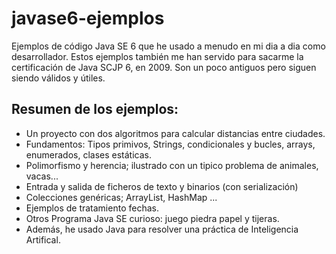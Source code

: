 # javase6-ejemplos

Ejemplos de código Java SE 6 que he usado a menudo en mi dia a dia como desarrollador. Estos ejemplos también me han servido para sacarme la certificación de Java SCJP 6, en 2009.  Son un poco antiguos pero siguen siendo válidos y útiles.

## Resumen de los ejemplos:

* Un proyecto con dos algoritmos para calcular distancias entre ciudades.
* Fundamentos: Tipos primivos, Strings, condicionales y bucles, arrays, enumerados, clases estáticas.
* Polimorfismo y herencia; ilustrado con un tipico problema de animales, vacas...
* Entrada y salida de ficheros de texto y binarios (con serialización)
* Colecciones genéricas; ArrayList, HashMap ...
* Ejemplos de tratamiento fechas.
* Otros Programa Java SE curioso: juego piedra papel y tijeras.
* Además, he usado Java para resolver una práctica de Inteligencia Artifical.
